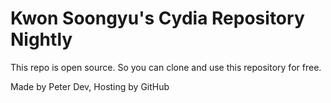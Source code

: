 # Kwon Soongyu's Cydia Repository Nightly

This repo is open source.
So you can clone and use this repository for free.


Made by Peter Dev, Hosting by GitHub